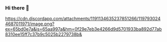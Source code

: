 ### Hi there 👋
https://cdn.discordapp.com/attachments/1191134635237851266/1197930244687011971/image.png?ex=65bd0e7a&is=65aa997a&hm=0f29e7eb3e4266d9d5701933ba892d77ab8310ee15ff7c37b9c5025b2279738b&
<!--
**1nVibe/1nVibe** is a ✨ _special_ ✨ repository because its `README.md` (this file) appears on your GitHub profile.

Here are some ideas to get you started:

- 🔭 I’m currently working on ...
- 🌱 I’m currently learning ...
- 👯 I’m looking to collaborate on ...
- 🤔 I’m looking for help with ...
- 💬 Ask me about ...
- 📫 How to reach me: ...
- 😄 Pronouns: ...
- ⚡ Fun fact: ...
-->

